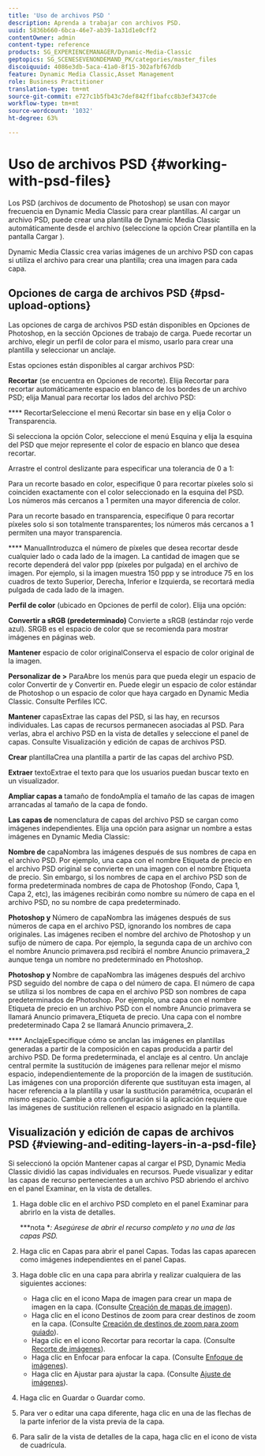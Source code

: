 ```yaml
---
title: 'Uso de archivos PSD '
description: Aprenda a trabajar con archivos PSD.
uuid: 5836b660-6bca-46e7-ab39-1a31d1e0cff2
contentOwner: admin
content-type: reference
products: SG_EXPERIENCEMANAGER/Dynamic-Media-Classic
geptopics: SG_SCENESEVENONDEMAND_PK/categories/master_files
discoiquuid: 4086e3db-5aca-41a0-8f15-302afbf67ddb
feature: Dynamic Media Classic,Asset Management
role: Business Practitioner
translation-type: tm+mt
source-git-commit: e727c1b5fb43c7def842ff1bafcc8b3ef3437cde
workflow-type: tm+mt
source-wordcount: '1032'
ht-degree: 63%

---
```



# Uso de archivos PSD {#working-with-psd-files}

Los PSD (archivos de documento de Photoshop) se usan con mayor frecuencia en Dynamic Media Classic para crear plantillas. Al cargar un archivo PSD, puede crear una plantilla de Dynamic Media Classic automáticamente desde el archivo (seleccione la opción Crear plantilla en la pantalla Cargar ).

Dynamic Media Classic crea varias imágenes de un archivo PSD con capas si utiliza el archivo para crear una plantilla; crea una imagen para cada capa.

## Opciones de carga de archivos PSD {#psd-upload-options}

Las opciones de carga de archivos PSD están disponibles en Opciones de Photoshop, en la sección Opciones de trabajo de carga. Puede recortar un archivo, elegir un perfil de color para el mismo, usarlo para crear una plantilla y seleccionar un anclaje.

Estas opciones están disponibles al cargar archivos PSD:

**Recortar**  (se encuentra en Opciones de recorte). Elija Recortar para recortar automáticamente espacio en blanco de los bordes de un archivo PSD; elija Manual para recortar los lados del archivo PSD:

**** RecortarSeleccione el menú Recortar sin base en y elija Color o Transparencia.

Si selecciona la opción Color, seleccione el menú Esquina y elija la esquina del PSD que mejor represente el color de espacio en blanco que desea recortar.

Arrastre el control deslizante para especificar una tolerancia de 0 a 1:

Para un recorte basado en color, especifique 0 para recortar píxeles solo si coinciden exactamente con el color seleccionado en la esquina del PSD. Los números más cercanos a 1 permiten una mayor diferencia de color.

Para un recorte basado en transparencia, especifique 0 para recortar píxeles solo si son totalmente transparentes; los números más cercanos a 1 permiten una mayor transparencia.

**** ManualIntroduzca el número de píxeles que desea recortar desde cualquier lado o cada lado de la imagen. La cantidad de imagen que se recorte dependerá del valor ppp (píxeles por pulgada) en el archivo de imagen. Por ejemplo, si la imagen muestra 150 ppp y se introduce 75 en los cuadros de texto Superior, Derecha, Inferior e Izquierda, se recortará media pulgada de cada lado de la imagen.

**Perfil de color**  (ubicado en Opciones de perfil de color). Elija una opción:

**Convertir a sRGB (predeterminado)** Convierte a sRGB (estándar rojo verde azul). SRGB es el espacio de color que se recomienda para mostrar imágenes en páginas web.

**Mantener** espacio de color originalConserva el espacio de color original de la imagen.

**Personalizar de >** ParaAbre los menús para que pueda elegir un espacio de color Convertir de y Convertir en. Puede elegir un espacio de color estándar de Photoshop o un espacio de color que haya cargado en Dynamic Media Classic. Consulte Perfiles ICC.

**Mantener** capasExtrae las capas del PSD, si las hay, en recursos individuales. Las capas de recursos permanecen asociadas al PSD. Para verlas, abra el archivo PSD en la vista de detalles y seleccione el panel de capas. Consulte Visualización y edición de capas de archivos PSD.

**Crear** plantillaCrea una plantilla a partir de las capas del archivo PSD.

**Extraer** textoExtrae el texto para que los usuarios puedan buscar texto en un visualizador.

**Ampliar capas a** tamaño de fondoAmplía el tamaño de las capas de imagen arrancadas al tamaño de la capa de fondo.

**Las capas de** nomenclatura de capas del archivo PSD se cargan como imágenes independientes. Elija una opción para asignar un nombre a estas imágenes en Dynamic Media Classic:

**Nombre de** capaNombra las imágenes después de sus nombres de capa en el archivo PSD. Por ejemplo, una capa con el nombre Etiqueta de precio en el archivo PSD original se convierte en una imagen con el nombre Etiqueta de precio. Sin embargo, si los nombres de capa en el archivo PSD son de forma predeterminada nombres de capa de Photoshop (Fondo, Capa 1, Capa 2, etc), las imágenes recibirán como nombre su número de capa en el archivo PSD, no su nombre de capa predeterminado.

**Photoshop y** Número de capaNombra las imágenes después de sus números de capa en el archivo PSD, ignorando los nombres de capa originales. Las imágenes reciben el nombre del archivo de Photoshop y un sufijo de número de capa. Por ejemplo, la segunda capa de un archivo con el nombre Anuncio primavera.psd recibirá el nombre Anuncio primavera_2 aunque tenga un nombre no predeterminado en Photoshop.

**Photoshop y** Nombre de capaNombra las imágenes después del archivo PSD seguido del nombre de capa o del número de capa. El número de capa se utiliza si los nombres de capa en el archivo PSD son nombres de capa predeterminados de Photoshop. Por ejemplo, una capa con el nombre Etiqueta de precio en un archivo PSD con el nombre Anuncio primavera se llamará Anuncio primavera_Etiqueta de precio. Una capa con el nombre predeterminado Capa 2 se llamará Anuncio primavera_2.

**** AnclajeEspecifique cómo se anclan las imágenes en plantillas generadas a partir de la composición en capas producida a partir del archivo PSD. De forma predeterminada, el anclaje es al centro. Un anclaje central permite la sustitución de imágenes para rellenar mejor el mismo espacio, independientemente de la proporción de la imagen de sustitución. Las imágenes con una proporción diferente que sustituyan esta imagen, al hacer referencia a la plantilla y usar la sustitución paramétrica, ocuparán el mismo espacio. Cambie a otra configuración si la aplicación requiere que las imágenes de sustitución rellenen el espacio asignado en la plantilla.

## Visualización y edición de capas de archivos PSD  {#viewing-and-editing-layers-in-a-psd-file}

Si seleccionó la opción Mantener capas al cargar el PSD, Dynamic Media Classic dividió las capas individuales en recursos. Puede visualizar y editar las capas de recurso pertenecientes a un archivo PSD abriendo el archivo en el panel Examinar, en la vista de detalles.

1. Haga doble clic en el archivo PSD completo en el panel Examinar para abrirlo en la vista de detalles.

   ***nota **: Asegúrese de abrir el recurso completo y no una de las capas PSD.*

1. Haga clic en Capas para abrir el panel Capas. Todas las capas aparecen como imágenes independientes en el panel Capas.
1. Haga doble clic en una capa para abrirla y realizar cualquiera de las siguientes acciones:

   * Haga clic en el icono Mapa de imagen para crear un mapa de imagen en la capa. (Consulte [Creación de mapas de imagen](creating-image-maps.md#creating_image_maps)).
   * Haga clic en el icono Destinos de zoom para crear destinos de zoom en la capa. (Consulte [Creación de destinos de zoom para zoom guiado](creating-zoom-targets-guided-zoom.md#creating_zoom_targets_for_guided_zoom)).
   * Haga clic en el icono Recortar para recortar la capa. (Consulte [Recorte de imágenes](cropping-image.md#cropping_an_image)).
   * Haga clic en Enfocar para enfocar la capa. (Consulte [Enfoque de imágenes](sharpening-image.md#sharpening_an_image)).
   * Haga clic en Ajustar para ajustar la capa. (Consulte [Ajuste de imágenes](adjusting-image.md#adjusting_an_image)).

1. Haga clic en Guardar o Guardar como.
1. Para ver o editar una capa diferente, haga clic en una de las flechas de la parte inferior de la vista previa de la capa.
1. Para salir de la vista de detalles de la capa, haga clic en el icono de vista de cuadrícula.

